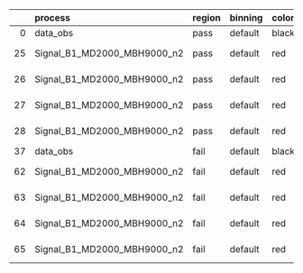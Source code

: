 |    | process                     | region   | binning   | color   | process_type   |   scale | variation   | source_filename                                                      | source_histname    | alias                       | title     |   combine_idx |     lnN |   shapes | syst_type   | direction   | variation_alias   |
|---:|:----------------------------|:---------|:----------|:--------|:---------------|--------:|:------------|:---------------------------------------------------------------------|:-------------------|:----------------------------|:----------|--------------:|--------:|---------:|:------------|:------------|:------------------|
|  0 | data_obs                    | pass     | default   | black   | DATA           |       1 | nominal     | ./histograms_for_2DAlphabet_v15//BH_Data.root                        | hpass              | Data                        | Data      |           nan | nan     |      nan | nan         | nan         | nan               |
| 25 | Signal_B1_MD2000_MBH9000_n2 | pass     | default   | red     | SIGNAL         |       1 | lumi        | ./histograms_for_2DAlphabet_v15//BH_Signal_B1_MD2000_MBH9000_n2.root | hpass              | Signal_B1_MD2000_MBH9000_n2 | BH signal |           nan |   1.016 |      nan | lnN         | nan         | nan               |
| 26 | Signal_B1_MD2000_MBH9000_n2 | pass     | default   | red     | SIGNAL         |       1 | SVM         | ./histograms_for_2DAlphabet_v15//BH_Signal_B1_MD2000_MBH9000_n2.root | hpass_SVMsyst_up   | Signal_B1_MD2000_MBH9000_n2 | BH signal |           nan | nan     |        1 | shapes      | Up          | SVMsyst           |
| 27 | Signal_B1_MD2000_MBH9000_n2 | pass     | default   | red     | SIGNAL         |       1 | SVM         | ./histograms_for_2DAlphabet_v15//BH_Signal_B1_MD2000_MBH9000_n2.root | hpass_SVMsyst_down | Signal_B1_MD2000_MBH9000_n2 | BH signal |           nan | nan     |        1 | shapes      | Down        | SVMsyst           |
| 28 | Signal_B1_MD2000_MBH9000_n2 | pass     | default   | red     | SIGNAL         |       1 | nominal     | ./histograms_for_2DAlphabet_v15//BH_Signal_B1_MD2000_MBH9000_n2.root | hpass              | Signal_B1_MD2000_MBH9000_n2 | BH signal |           nan | nan     |      nan | nan         | nan         | nan               |
| 37 | data_obs                    | fail     | default   | black   | DATA           |       1 | nominal     | ./histograms_for_2DAlphabet_v15//BH_Data.root                        | hfail              | Data                        | Data      |           nan | nan     |      nan | nan         | nan         | nan               |
| 62 | Signal_B1_MD2000_MBH9000_n2 | fail     | default   | red     | SIGNAL         |       1 | lumi        | ./histograms_for_2DAlphabet_v15//BH_Signal_B1_MD2000_MBH9000_n2.root | hfail              | Signal_B1_MD2000_MBH9000_n2 | BH signal |           nan |   1.016 |      nan | lnN         | nan         | nan               |
| 63 | Signal_B1_MD2000_MBH9000_n2 | fail     | default   | red     | SIGNAL         |       1 | SVM         | ./histograms_for_2DAlphabet_v15//BH_Signal_B1_MD2000_MBH9000_n2.root | hfail_SVMsyst_up   | Signal_B1_MD2000_MBH9000_n2 | BH signal |           nan | nan     |        1 | shapes      | Up          | SVMsyst           |
| 64 | Signal_B1_MD2000_MBH9000_n2 | fail     | default   | red     | SIGNAL         |       1 | SVM         | ./histograms_for_2DAlphabet_v15//BH_Signal_B1_MD2000_MBH9000_n2.root | hfail_SVMsyst_down | Signal_B1_MD2000_MBH9000_n2 | BH signal |           nan | nan     |        1 | shapes      | Down        | SVMsyst           |
| 65 | Signal_B1_MD2000_MBH9000_n2 | fail     | default   | red     | SIGNAL         |       1 | nominal     | ./histograms_for_2DAlphabet_v15//BH_Signal_B1_MD2000_MBH9000_n2.root | hfail              | Signal_B1_MD2000_MBH9000_n2 | BH signal |           nan | nan     |      nan | nan         | nan         | nan               |